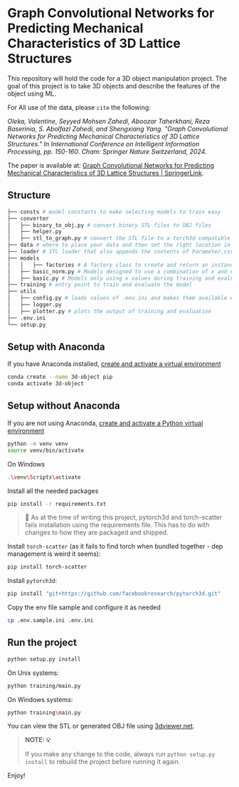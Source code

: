 # Graph Convolutional Networks for Predicting Mechanical Characteristics of 3D Lattice Structures

This repository will hold the code for a 3D object manipulation project. The goal of this project is to take 3D objects and describe the features of the object using ML.

For All use of the data, please `cite` the following:

_Oleka, Valentine, Seyyed Mohsen Zahedi, Aboozar Taherkhani, Reza Baserinia, S. Abolfazl Zahedi, and Shengxiang Yang. "Graph Convolutional Networks for Predicting Mechanical Characteristics of 3D Lattice Structures." In International Conference on Intelligent Information Processing, pp. 150-160. Cham: Springer Nature Switzerland, 2024_.

The paper is available at: [Graph Convolutional Networks for Predicting Mechanical Characteristics of 3D Lattice Structures | SpringerLink](https://link.springer.com/chapter/10.1007/978-3-031-57919-6_11#citeas).

## Structure
```bash
├── consts # model constants to make selecting models to train easy
├── converter
│   ├── binary_to_obj.py # convert binary STL files to OBJ files
│   ├── helper.py
│   ├── stl_to_graph.py # convert the STL file to a torch3d compatible graph object
├── data # where to place your data and then set the right location in .env.ini
├── loader # STL loader that also appends the contents of Parameter.csv to the graph as the expected output
├── models
│   │   ├── factories # A factory class to create and return an instance of a model based on config params
│   ├── basic_norm.py # Models designed to use a combination of x and norm values during training and evaluation
│   ├── basic.py # Models only using x values during training and evaluation
├── training # entry point to train and evaluate the model
├── utils
│   ├── config.py # loads values of .env.ini and makes them available everywhere
│   ├── logger.py
│   ├── plotter.py # plots the output of training and evaluation
├── .env.ini
└── setup.py
```

## Setup with Anaconda
If you have Anaconda installed, [create and activate a virtual environment](https://conda.io/projects/conda/en/latest/user-guide/tasks/manage-environments.html)
```bash
conda create --name 3d-object pip
conda activate 3d-object
```

## Setup without Anaconda
If you are not using Anaconda, [create and activate a Python virtual environment](https://docs.python.org/3/tutorial/venv.html)
```bash
python -m venv venv
source venv/bin/activate
```

On Windows
```bash
.\venv\Scripts\activate
```

Install all the needed packages
```bash
pip install -r requirements.txt
```
> 🛑 As at the time of writing this project, pytorch3d and torch-scatter fails installation using the requirements file. This has to do with changes to how they are packaged and shipped.

Install `torch-scatter` (as it fails to find torch when bundled together - dep management is weird it seems):
```bash
pip install torch-scatter
```

Install `pytorch3d`:
```bash
pip install "git+https://github.com/facebookresearch/pytorch3d.git"
```

Copy the env file sample and configure it as needed
```bash
cp .env.sample.ini .env.ini
```

## Run the project
```bash
python setup.py install
```

On Unix systems:
```bash
python training/main.py
```

On Windows systems:
```bash
python training\main.py
```

You can view the STL or generated OBJ file using [3dviewer.net](https://3dviewer.net).

> **NOTE: 💡**
>
> If you make any change to the code, always run `python setup.py install` to rebuild the project before running it again.

Enjoy!